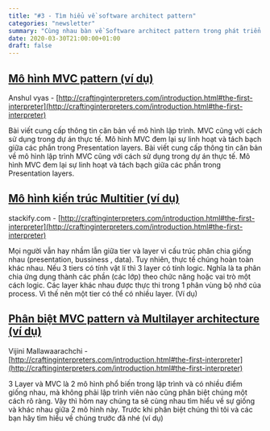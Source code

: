 ```yaml
---
title: "#3 - Tìm hiểu về software architect pattern"
categories: "newsletter"
summary: "Cùng nhau bàn về Software architect pattern trong phát triển phần mềm."
date: 2020-03-30T21:00:00+01:00
draft: false
---
```


## [Mô hình MVC pattern (ví dụ)](http://craftinginterpreters.com/introduction.html#the-first-interpreter)

Anshul vyas - [http://craftinginterpreters.com/introduction.html#the-first-interpreter](http://craftinginterpreters.com/introduction.html#the-first-interpreter)

Bài viết cung cấp thông tin căn bản về mô hình lập trình. MVC cũng với cách sử dụng trong dự án thực tế. Mô hình MVC đem lại sự linh hoạt và tách bạch giữa các phần trong Presentation layers. Bài viết cung cấp thông tin căn bản về mô hình lập trình MVC cũng với cách sử dụng trong dự án thực tế. Mô hình MVC đem lại sự linh hoạt và tách bạch giữa các phần trong Presentation layers.

## [Mô hình kiến trúc Multitier (ví dụ)](http://craftinginterpreters.com/introduction.html#the-first-interpreter)

stackify.com - [http://craftinginterpreters.com/introduction.html#the-first-interpreter](http://craftinginterpreters.com/introduction.html#the-first-interpreter)

Mọi người vẫn hay nhầm lẫn giữa tier và layer vì cấu trúc phân chia giống nhau (presentation, bussiness , data). Tuy nhiên, thực tế chúng hoàn toàn khác nhau. Nếu 3 tiers có tính vật lí thì 3 layer có tính logic. Nghĩa là ta phân chia ứng dụng thành các phần (các lớp) theo chức năng hoặc vai trò một cách logic. Các layer khác nhau được thực thi trong 1 phân vùng bộ nhớ của process. Vì thế nên một tier có thể có nhiều layer. (Ví dụ)


## [Phân biệt MVC pattern và Multilayer architecture (ví dụ)](http://craftinginterpreters.com/introduction.html#the-first-interpreter)

Vijini Mallawaarachchi - [http://craftinginterpreters.com/introduction.html#the-first-interpreter](http://craftinginterpreters.com/introduction.html#the-first-interpreter)

3 Layer và MVC là 2 mô hình phổ biến trong lập trình và có nhiều điểm giống nhau, mà không phải lập trình viên nào cũng phân biệt chúng một cách rõ ràng. Vậy thì hôm nay chúng ta sẽ cùng nhau tìm hiểu về sự giống và khác nhau giữa 2 mô hình này. Trước khi phân biệt chúng thì tôi và các bạn hãy tìm hiểu về chúng trước đã nhé (ví dụ)
